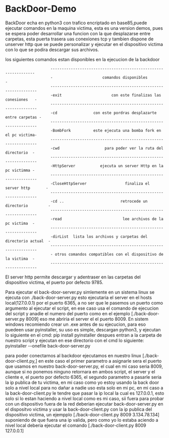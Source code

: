 # BackDoor-Demo
BackDoor echa en python3 con trafico encriptado en base85,puede ejecutar comandos en la maquina victima, esta es una version demos, pues se espera poder desarrollar una funcion con la que desplazarse entre carpetas, esta puerta trasera uas conexiones tcp y tambien dispone de unserver http que se puede personalizar y ejecutar en el dispositivo victima con lo que se podira descargar sus archivos.

los siguientes comandos estan disponibles en la ejecucion de la backdoor

                        ---------------------------------------------------------------
                        -                      comandos disponibles                    -
                        ----------------------------------------------------------------
                        -exit                      con este finalizas las conesiones   -
                        ----------------------------------------------------------------
                        -cd                con este pordras desplazarte entre carpetas -
                        ----------------------------------------------------------------
                        -BombFork          este ejecuta una bomba fork en el pc victima-
                        ----------------------------------------------------------------
                        -cwd                    para poder ver la ruta del directorio  -
                        ----------------------------------------------------------------
                        -HttpServer           ejecuta un server Http en la pc victimma -
                        ----------------------------------------------------------------
                        -CloseHttpServer                 finaliza el server http       -
                        ----------------------------------------------------------------
                        -cd ..                         retrocede un directorio         -
                        ----------------------------------------------------------------
                        -read                           lee archivos de la pc victima  -
                        ----------------------------------------------------------------
                        -dirList  lista los archivos y carpetas del directorio actual  -
                        ----------------------------------------------------------------
                        - otros comandos compatibles con el dispositivo de la victima  -
                        ----------------------------------------------------------------

El server http permite descargar y adentraser en las carpetas del dispositivo victima, el puerto por defecto 9785.

Para ejecutar el back-door-server.py  simlemente en un sistema linux se ejecuta con ./back-door-server.py esto ejecutaria el server en el hosts local(127.0.0.1) por el puerto 6365, a  no ser que le pasemos un puerto como argumento al ejecutar el script, en ese caso usa el comando de ejecucion del script y anadie el numero del puerto como en el ejemplo [./back-door-server.py 8009] eso me abriria el server el el puerto 8009. En sistem windows recomiendo crear un .exe antes de su ejecucion, para eso puedeen usar pyinstaller, su uso es simple, descargan python3, y ejecutan lo siguiente en el cmd: 
pip install pyinstaller
despues entran a la carpeta de nuestro script y ejecutan en ese directorio con el cmd lo siguiente:
pyinstaller --onefile back-door-server.py

para poder conectarnos al backdoor ejecutamos en nuestro linux [./back-door-client.py,] en este caso el primer parametro a asignarle sera el puerto que usamos en nuestro back-door-server.py, el cual en mi caso seria 8009, aunque si no ponemos ninguno retornara en ambos script, el server y el cliente e, el puerto por defecto 6365, el segundo parametro a pasarle seria la ip publica de tu victima, en mi caso como yo estoy usando la back door solo a nivel local para no dañar a nadie uso esta solo en mi pc, en mi caso a la back-door-client.py le tendre que pasar la ip local la cual es 127.0.0.1, esto solo si lo estan haciendo a nivel local como es mi caso, sii fuera para probar con un dispositivo fuera de la red deberian ejecutar back-door-server.py en el dispositvo victima y usar la back-door-client.py con la ip publica del dispositivo victima, un ejempplo [./back-door-client.py 8009 3.134.78.134] suponiendo de que fuera una ip valida, pero como yo lo estaba aciendo a nivel local deberia ejecutar el comando [./back-door-client.py 8009 127.0.0.1]
